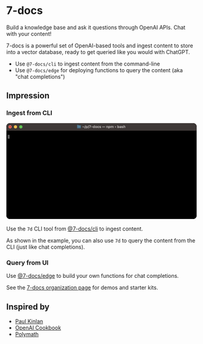 # 7-docs

Build a knowledge base and ask it questions through OpenAI APIs. Chat with your content!

7-docs is a powerful set of OpenAI-based tools and ingest content to store into a vector database, ready to get queried
like you would with ChatGPT.

- Use `@7-docs/cli` to ingest content from the command-line
- Use `@7-docs/edge` for deploying functions to query the content (aka "chat completions")

## Impression

### Ingest from CLI

![Demo of ingest and query][1]

Use the `7d` CLI tool from [@7-docs/cli][2] to ingest content.

As shown in the example, you can also use `7d` to query the content from the CLI (just like chat completions).

### Query from UI

Use [@7-docs/edge][3] to build your own functions for chat completions.

See the [7-docs organization page][4] for demos and starter kits.

## Inspired by

- [Paul Kinlan][5]
- [OpenAI Cookbook][6]
- [Polymath][7]

[1]: ./assets/ingest-and-query.gif
[2]: https://github.com/7-docs/7-docs/blob/main/packages/cli/README.md
[3]: https://github.com/7-docs/7-docs/blob/main/packages/edge/README.md
[4]: https://github.com/7-docs
[5]: https://github.com/PaulKinlan/paul.kinlan.me
[6]: https://github.com/openai/openai-cookbook
[7]: https://github.com/polymath-ai/polymath-ai
